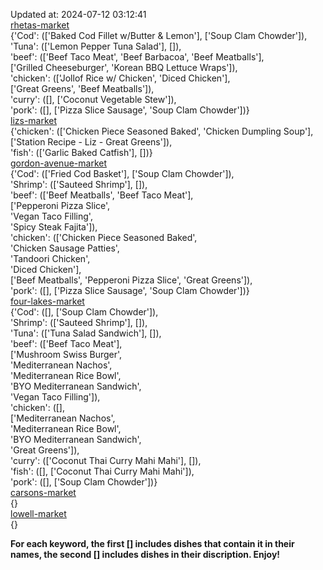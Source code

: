 Updated at: 2024-07-12 03:12:41  
[rhetas-market](https://wisc-housingdining.nutrislice.com/menu/rhetas-market/lunch/2024-07-12)  
{'Cod': (['Baked Cod Fillet w/Butter & Lemon'], ['Soup Clam Chowder']),  
 'Tuna': (['Lemon Pepper Tuna Salad'], []),  
 'beef': (['Beef Taco Meat', 'Beef Barbacoa', 'Beef Meatballs'],  
          ['Grilled Cheeseburger', 'Korean BBQ Lettuce Wraps']),  
 'chicken': (['Jollof Rice w/ Chicken', 'Diced Chicken'],  
             ['Great Greens', 'Beef Meatballs']),  
 'curry': ([], ['Coconut Vegetable Stew']),  
 'pork': ([], ['Pizza Slice Sausage', 'Soup Clam Chowder'])}  
[lizs-market](https://wisc-housingdining.nutrislice.com/menu/lizs-market/lunch/2024-07-12)  
{'chicken': (['Chicken Piece Seasoned Baked', 'Chicken Dumpling Soup'],  
             ['Station Recipe - Liz - Great Greens']),  
 'fish': (['Garlic Baked Catfish'], [])}  
[gordon-avenue-market](https://wisc-housingdining.nutrislice.com/menu/gordon-avenue-market/lunch/2024-07-12)  
{'Cod': (['Fried Cod Basket'], ['Soup Clam Chowder']),  
 'Shrimp': (['Sauteed Shrimp'], []),  
 'beef': (['Beef Meatballs', 'Beef Taco Meat'],  
          ['Pepperoni Pizza Slice',  
           'Vegan Taco Filling',  
           'Spicy Steak Fajita']),  
 'chicken': (['Chicken Piece Seasoned Baked',  
              'Chicken Sausage Patties',  
              'Tandoori Chicken',  
              'Diced Chicken'],  
             ['Beef Meatballs', 'Pepperoni Pizza Slice', 'Great Greens']),  
 'pork': ([], ['Pizza Slice Sausage', 'Soup Clam Chowder'])}  
[four-lakes-market](https://wisc-housingdining.nutrislice.com/menu/four-lakes-market/lunch/2024-07-12)  
{'Cod': ([], ['Soup Clam Chowder']),  
 'Shrimp': (['Sauteed Shrimp'], []),  
 'Tuna': (['Tuna Salad Sandwich'], []),  
 'beef': (['Beef Taco Meat'],  
          ['Mushroom Swiss Burger',  
           'Mediterranean Nachos',  
           'Mediterranean Rice Bowl',  
           'BYO Mediterranean Sandwich',  
           'Vegan Taco Filling']),  
 'chicken': ([],  
             ['Mediterranean Nachos',  
              'Mediterranean Rice Bowl',  
              'BYO Mediterranean Sandwich',  
              'Great Greens']),  
 'curry': (['Coconut Thai Curry Mahi Mahi'], []),  
 'fish': ([], ['Coconut Thai Curry Mahi Mahi']),  
 'pork': ([], ['Soup Clam Chowder'])}  
[carsons-market](https://wisc-housingdining.nutrislice.com/menu/carsons-market/lunch/2024-07-12)  
{}  
[lowell-market](https://wisc-housingdining.nutrislice.com/menu/lowell-market/lunch/2024-07-12)  
{}  
  
**For each keyword, the first [] includes dishes that contain it in their names, the second [] includes dishes in their discription. Enjoy!**  
